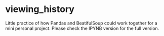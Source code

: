 # viewing_history
Little practice of how Pandas and BeatifulSoup could work together for a mini personal project.
Please check the IPYNB version for the full version.
